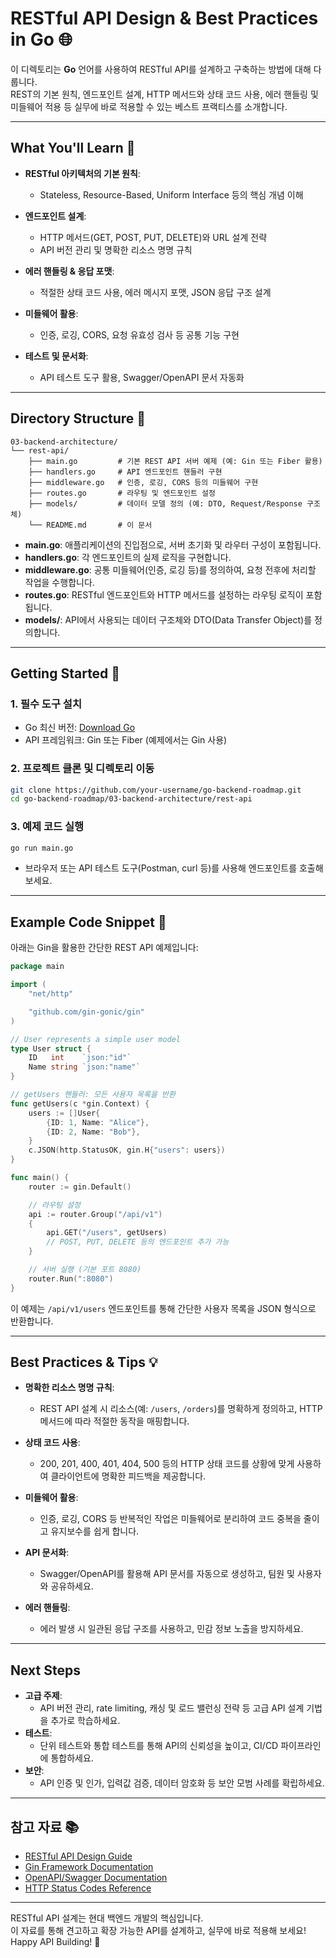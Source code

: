 # RESTful API Design & Best Practices in Go 🌐

이 디렉토리는 **Go** 언어를 사용하여 RESTful API를 설계하고 구축하는 방법에 대해 다룹니다.  
REST의 기본 원칙, 엔드포인트 설계, HTTP 메서드와 상태 코드 사용, 에러 핸들링 및 미들웨어 적용 등 실무에 바로 적용할 수 있는 베스트 프랙티스를 소개합니다.

---

## What You'll Learn 🎯

- **RESTful 아키텍처의 기본 원칙**:  
  - Stateless, Resource-Based, Uniform Interface 등의 핵심 개념 이해

- **엔드포인트 설계**:  
  - HTTP 메서드(GET, POST, PUT, DELETE)와 URL 설계 전략  
  - API 버전 관리 및 명확한 리소스 명명 규칙

- **에러 핸들링 & 응답 포맷**:  
  - 적절한 상태 코드 사용, 에러 메시지 포맷, JSON 응답 구조 설계

- **미들웨어 활용**:  
  - 인증, 로깅, CORS, 요청 유효성 검사 등 공통 기능 구현

- **테스트 및 문서화**:  
  - API 테스트 도구 활용, Swagger/OpenAPI 문서 자동화

---

## Directory Structure 📁

```plaintext
03-backend-architecture/
└── rest-api/
    ├── main.go         # 기본 REST API 서버 예제 (예: Gin 또는 Fiber 활용)
    ├── handlers.go     # API 엔드포인트 핸들러 구현
    ├── middleware.go   # 인증, 로깅, CORS 등의 미들웨어 구현
    ├── routes.go       # 라우팅 및 엔드포인트 설정
    ├── models/         # 데이터 모델 정의 (예: DTO, Request/Response 구조체)
    └── README.md       # 이 문서
```

- **main.go**: 애플리케이션의 진입점으로, 서버 초기화 및 라우터 구성이 포함됩니다.
- **handlers.go**: 각 엔드포인트의 실제 로직을 구현합니다.
- **middleware.go**: 공통 미들웨어(인증, 로깅 등)를 정의하여, 요청 전후에 처리할 작업을 수행합니다.
- **routes.go**: RESTful 엔드포인트와 HTTP 메서드를 설정하는 라우팅 로직이 포함됩니다.
- **models/**: API에서 사용되는 데이터 구조체와 DTO(Data Transfer Object)를 정의합니다.

---

## Getting Started 🚀

### 1. 필수 도구 설치
- Go 최신 버전: [Download Go](https://go.dev/dl/)
- API 프레임워크: Gin 또는 Fiber (예제에서는 Gin 사용)

### 2. 프로젝트 클론 및 디렉토리 이동
```bash
git clone https://github.com/your-username/go-backend-roadmap.git
cd go-backend-roadmap/03-backend-architecture/rest-api
```

### 3. 예제 코드 실행
```bash
go run main.go
```
- 브라우저 또는 API 테스트 도구(Postman, curl 등)를 사용해 엔드포인트를 호출해 보세요.

---

## Example Code Snippet 📄

아래는 Gin을 활용한 간단한 REST API 예제입니다:

```go
package main

import (
    "net/http"

    "github.com/gin-gonic/gin"
)

// User represents a simple user model
type User struct {
    ID   int    `json:"id"`
    Name string `json:"name"`
}

// getUsers 핸들러: 모든 사용자 목록을 반환
func getUsers(c *gin.Context) {
    users := []User{
        {ID: 1, Name: "Alice"},
        {ID: 2, Name: "Bob"},
    }
    c.JSON(http.StatusOK, gin.H{"users": users})
}

func main() {
    router := gin.Default()

    // 라우팅 설정
    api := router.Group("/api/v1")
    {
        api.GET("/users", getUsers)
        // POST, PUT, DELETE 등의 엔드포인트 추가 가능
    }

    // 서버 실행 (기본 포트 8080)
    router.Run(":8080")
}
```

이 예제는 `/api/v1/users` 엔드포인트를 통해 간단한 사용자 목록을 JSON 형식으로 반환합니다.

---

## Best Practices & Tips 💡

- **명확한 리소스 명명 규칙**:  
  - REST API 설계 시 리소스(예: `/users`, `/orders`)를 명확하게 정의하고, HTTP 메서드에 따라 적절한 동작을 매핑합니다.

- **상태 코드 사용**:  
  - 200, 201, 400, 401, 404, 500 등의 HTTP 상태 코드를 상황에 맞게 사용하여 클라이언트에 명확한 피드백을 제공합니다.

- **미들웨어 활용**:  
  - 인증, 로깅, CORS 등 반복적인 작업은 미들웨어로 분리하여 코드 중복을 줄이고 유지보수를 쉽게 합니다.

- **API 문서화**:  
  - Swagger/OpenAPI를 활용해 API 문서를 자동으로 생성하고, 팀원 및 사용자와 공유하세요.

- **에러 핸들링**:  
  - 에러 발생 시 일관된 응답 구조를 사용하고, 민감 정보 노출을 방지하세요.

---

## Next Steps

- **고급 주제**:  
  - API 버전 관리, rate limiting, 캐싱 및 로드 밸런싱 전략 등 고급 API 설계 기법을 추가로 학습하세요.
- **테스트**:  
  - 단위 테스트와 통합 테스트를 통해 API의 신뢰성을 높이고, CI/CD 파이프라인에 통합하세요.
- **보안**:  
  - API 인증 및 인가, 입력값 검증, 데이터 암호화 등 보안 모범 사례를 확립하세요.

---

## 참고 자료 📚

- [RESTful API Design Guide](https://restfulapi.net/)
- [Gin Framework Documentation](https://gin-gonic.com/docs/)
- [OpenAPI/Swagger Documentation](https://swagger.io/specification/)
- [HTTP Status Codes Reference](https://developer.mozilla.org/en-US/docs/Web/HTTP/Status)

---

RESTful API 설계는 현대 백엔드 개발의 핵심입니다.  
이 자료를 통해 견고하고 확장 가능한 API를 설계하고, 실무에 바로 적용해 보세요! Happy API Building! 🚀